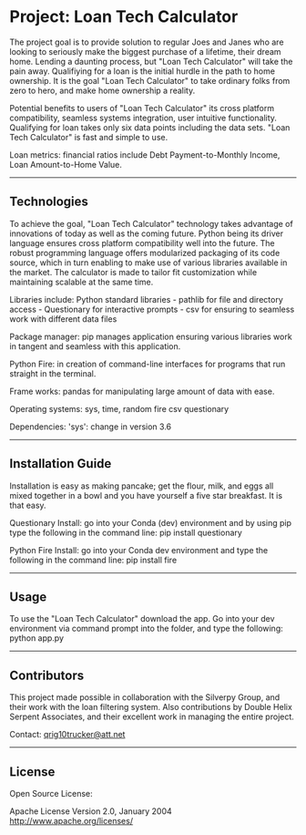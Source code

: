 # Project: Loan Tech Calculator

The project goal is to provide solution to regular Joes and Janes who are looking to seriously make the biggest purchase of a lifetime, their dream home. Lending a daunting process, but "Loan Tech Calculator" will take the pain away. Qualifiying for a loan is the initial hurdle in the path to home ownership. It is the goal "Loan Tech Calculator" to take ordinary folks from zero to hero, and make home ownership a reality. 

Potential benefits to users of "Loan Tech Calculator" its cross platform compatibility, seamless systems integration, user intuitive functionality. Qualifying for loan takes only six data points including the data sets. "Loan Tech Calculator" is fast and simple to use. 

Loan metrics: financial ratios include Debt Payment-to-Monthly Income, Loan Amount-to-Home Value.

---

## Technologies

To achieve the goal, "Loan Tech Calculator" technology takes advantage of innovations of today as well as the coming future. Python being its driver language ensures cross platform compatibility well into the future. The robust programming language offers modularized packaging of its code source, which in turn enabling to make use of various libraries available in the market. The calculator is made to tailor fit customization while maintaining scalable at the same time.

Libraries include: Python standard libraries
    - pathlib for file and directory access
    - Questionary for interactive prompts
    - csv for ensuring to seamless work with different data files

Package manager: pip manages application ensuring various libraries work in tangent and seamless with this application.

Python Fire: in creation of command-line interfaces for programs that run straight in the terminal.

Frame works:
pandas for manipulating large amount of data with ease.


Operating systems:
sys, time, random
fire
csv
questionary


Dependencies:
'sys': change in version 3.6




---

## Installation Guide

Installation is easy as making pancake; get the flour, milk, and eggs all mixed together in a bowl and you have yourself a five star breakfast. It is that easy.

Questionary Install: go into your Conda (dev) environment and by using pip type the following in the command line: pip install questionary

Python Fire Install: go into your Conda dev environment and type the following in the command line: pip install fire

---

## Usage

To use the "Loan Tech Calculator" download the app. Go into your dev environment via command prompt into the folder, and type the following: python app.py

---

## Contributors

This project made possible in collaboration with the Silverpy Group, and their work with the loan filtering system. Also contributions by Double Helix Serpent Associates, and their excellent work in managing the entire project.

Contact: qrig10trucker@att.net

---

## License

Open Source License:

Apache License
Version 2.0, January 2004
http://www.apache.org/licenses/
